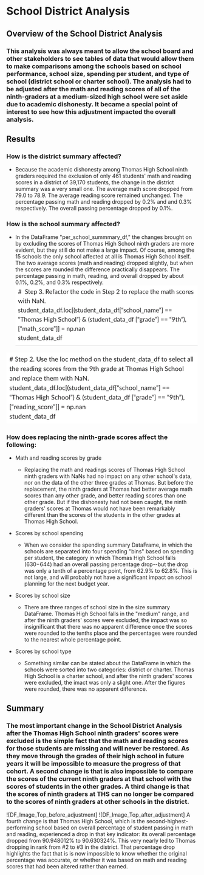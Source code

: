 # School District Analysis

## Overview of the School District Analysis

### This analysis was always meant to allow the school board and other stakeholders to see tables of data that would allow them to make comparisons among the schools based on school performance, school size, spending per student, and type of school (district school or charter school). The analysis had to be adjusted after the math and reading scores of all of the ninth-graders at a medium-sized high school were set aside due to academic dishonesty. It became a special point of interest to see how this adjustment impacted the overall analysis.


## Results
### How is the district summary affected?
- Because the academic dishonesty among Thomas High School ninth graders required the exclusion of only 461 students' math and reading scores in a district of 39,170 students, the change in the district summary was a very small one. The average math score dropped from 79.0 to 78.9. The average reading score remained unchanged. The percentage passing math and reading dropped by  0.2% and and 0.3% respectively. The overall passing percentage dropped by 0.1%.
### How is the school summary affected?
- In the DataFrame "per_school_summmary_df," the changes brought on by excluding the scores of Thomas High School ninth graders are more evident, but they still do not make a large impact. Of course, among the 15 schools the only school affected at all is Thomas High School itself. The two average scores (math and reading) dropped slightly, but when the scores are rounded the difference practically disappears. The percentage passing in math, reading, and overall dropped by about 0.1%, 0.2%, and 0.3% respectively.
![Code_Image_select_math](https://github.com/JGGall/School_District_Analysis/blob/main/Resources/Code_Image_select_math.png)

![Code_Image_select_reading](https://github.com/JGGall/School_District_Analysis/blob/main/Resources/Code_Image_select_reading.png)


### How does replacing the ninth-grade scores affect the following:
- Math and reading scores by grade
    - Replacing the math and readings scores of Thomas High School ninth graders with NaNs had no impact on any other school's data, nor on the data of the other three grades at Thomas. But before the replacement, the ninth graders at Thomas had better average math scores than any other grade, and better reading scores than one other grade. But if the dishonesty had not been caught, the ninth graders' scores at Thomas would not have been remarkably different than the scores of the students in the other grades at Thomas High School.

- Scores by school spending
    - When we consider the spending summary DataFrame, in which the schools are separated into four spending "bins" based on spending per student, the category in which Thomas High School falls ($630-$644) had an overall passing percentage drop--but the drop was only a tenth of a percentage point, from 62.9% to 62.8%. This is not large, and will probably not have a significant impact on school planning for the next budget year.

- Scores by school size
    - There are three ranges of school size in the size summary DataFrame. Thomas High School falls in the "medium" range, and after the ninth graders' scores were excluded, the impact was so insignificant that there was no apparent difference once the scores were rounded to the tenths place and the percentages were rounded to the nearest whole percentage point.

- Scores by school type
    - Something similar can be stated about the DataFrame in which the schools were sorted into two categories: district or charter. Thomas High School is a charter school, and after the ninth graders' scores were excluded, the imact was only a slight one. After the figures were rounded, there was no apparent difference.


## Summary
### The most important change in the School District Analysis after the Thomas High School ninth graders' scores were excluded is the simple fact that the math and reading scores for those students are missing and will never be restored. As they move through the grades of their high school in future years it will be impossible to measure the progress of that cohort. A second change is that is also impossible to compare the scores of the current ninth graders at that school with the scores of students in the other grades. A third change is that the scores of ninth graders at THS can no longer be compared to the scores of ninth graders at other schools in the district. 
![DF_Image_Top_before_adjustment]
![DF_Image_Top_after_adjustment]
A fourth change is that Thomas High School, which is the second-highest-performing school based on overall percentage of student passing in math and reading, experienced a drop in that key indicator: its overall percentage dropped from 90.948012% to 90.630324%. This very nearly led to Thomas dropping in rank from #2 to #3 in the district. That percentage drop highlights the fact that is is now impossible to know whether the original percentage was accurate, or whether it was based on math and reading scores that had been altered rather than earned.
